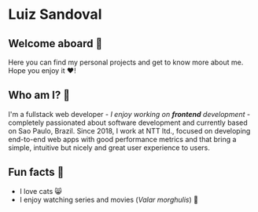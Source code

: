 # Luiz Sandoval

## Welcome aboard :rocket:

Here you can find my personal projects and get to know more about me. Hope you enjoy it :heart:!

## Who am I? :thinking:
 
I'm a fullstack web developer - <i>I enjoy working on **frontend** development</i> - completely passionated about software development and currently based on Sao Paulo, Brazil.
Since 2018, I work at NTT ltd., focused on developing end-to-end web apps with good performance metrics and that bring a simple, intuitive but nicely and great user experience to users.

## Fun facts :dancer:

- I love cats :smile_cat:
- I enjoy watching series and movies (<i>Valar morghulis</i>) :dragon_face:
